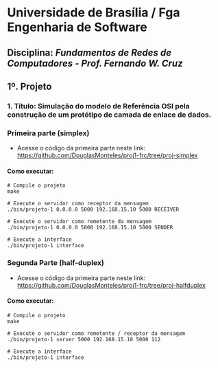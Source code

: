 # Universidade de Brasília / Fga Engenharia de Software
## Disciplina: *Fundamentos de Redes de Computadores - Prof. Fernando W. Cruz*

## 1º. Projeto

### 1. Título: Simulação do modelo de Referência OSI pela construção de um protótipo de camada de enlace de dados.

### Primeira parte (simplex)

- Acesse o código da primeira parte neste link: <https://github.com/DouglasMonteles/proj1-frc/tree/proj-simplex>

#### Como executar:

```
# Compile o projeto
make

# Execute o servidor como receptor da mensagem
./bin/projeto-1 0.0.0.0 5000 192.168.15.10 5000 RECEIVER

# Execute o servidor como remetente da mensagem
./bin/projeto-1 0.0.0.0 5000 192.168.15.10 5000 SENDER

# Execute a interface 
./bin/projeto-1 interface
```

### Segunda Parte (half-duplex)

- Acesse o código da primeira parte neste link: <https://github.com/DouglasMonteles/proj1-frc/tree/proj-halfduplex>

#### Como executar:

```
# Compile o projeto
make

# Execute o servidor como remetente / receptor da mensagem
./bin/projeto-1 server 5000 192.168.15.10 5000 112

# Execute a interface 
./bin/projeto-1 interface
```